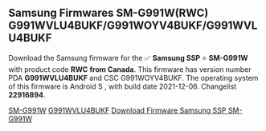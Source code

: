 <h2>Samsung Firmwares SM-G991W(RWC) G991WVLU4BUKF/G991WOYV4BUKF/G991WVLU4BUKF</h2>
Download the Samsung firmware for the ✅ <strong>Samsung SSP </strong> ⭐ <strong>SM-G991W</strong> with product code <strong>RWC</strong> <strong> from Canada</strong>. This firmware has version number PDA <strong>G991WVLU4BUKF</strong> and CSC G991WOYV4BUKF. The operating system of this firmware is Android S , with build date 2021-12-06. Changelist <strong>22916894</strong>.


[SM-G991W](https://samfirm.shop/samsung/model/SM-G991W)
[G991WVLU4BUKF](https://samfirm.shop/samsung/pda/G991WVLU4BUKF)
[Download Firmware Samsung SSP SM-G991W](https://samfirm.shop/samsung/firmware/480277)

